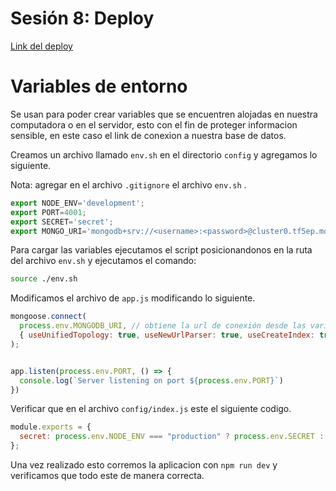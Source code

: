 # Sesión 8: Deploy
[Link del deploy](https://adoptapet-dani.herokuapp.com/v1)

# Variables de entorno
Se usan para poder crear variables que se encuentren alojadas en nuestra computadora o en el servidor, esto con el fin de proteger informacion sensible, en este caso el link de conexion a nuestra base de datos.

Creamos un archivo llamado `env.sh` en el directorio `config` y agregamos lo siguiente.

Nota: agregar en el archivo `.gitignore` el archivo `env.sh` .

```javascript
export NODE_ENV='development';
export PORT=4001;
export SECRET='secret';
export MONGO_URI='mongodb+srv://<username>:<password>@cluster0.tf5ep.mongodb.net/<NombreBaseDatos>?retryWrites=true&w=majority';
```

Para cargar las variables ejecutamos el script posicionandonos en la ruta del archivo `env.sh` y ejecutamos el comando:

``` bash
source ./env.sh
```

Modificamos el archivo de `app.js` modificando lo siguiente.

```javascript
mongoose.connect(
  process.env.MONGODB_URI, // obtiene la url de conexión desde las variables de entorno
  { useUnifiedTopology: true, useNewUrlParser: true, useCreateIndex: true }
);


app.listen(process.env.PORT, () => {
  console.log(`Server listening on port ${process.env.PORT}`)
})
```

Verificar que en el archivo `config/index.js` este el siguiente codigo.

```javascript
module.exports = {
  secret: process.env.NODE_ENV === "production" ? process.env.SECRET : "secret",
};
```

Una vez realizado esto corremos la aplicacion con `npm run dev` y verificamos que todo este de manera correcta.